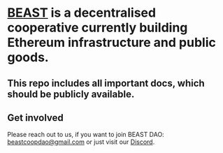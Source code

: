 # [BEAST](https://beastdao.org) is a decentralised cooperative currently building Ethereum infrastructure and public goods.

## This repo includes all important docs, which should be publicly available.

## Get involved
Please reach out to us, if you want to join BEAST DAO: beastcoopdao@gmail.com or just visit our [Discord](https://discord.gg/McqF7vyCWx).
